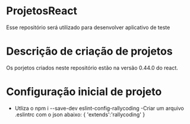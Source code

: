 # ProjetosReact
Esse repositório será utilizado para desenvolver aplicativo de teste


# Descrição de criação de projetos
Os porjetos criados neste repositório estão na versão 0.44.0 do react.


# Configuração inicial de projeto
- Utliza o npm i --save-dev eslint-config-rallycoding
-Criar um arquivo .eslintrc com o json abaixo:
{
'extends':'rallycoding'
}
